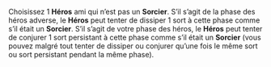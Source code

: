 Choisissez 1 **Héros** ami qui n’est pas un **Sorcier**. S’il 
s’agit de la phase des héros adverse, le **Héros** peut tenter de dissiper 1 sort 
à cette phase comme s’il était un **Sorcier**. S’il s’agit de votre phase des héros, 
le **Héros** peut tenter de conjurer 1 sort persistant à cette phase comme 
s’il était un **Sorcier** (vous pouvez malgré tout tenter de dissiper ou conjurer 
qu’une fois le même sort ou sort persistant pendant la même phase).
